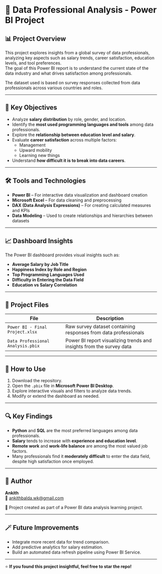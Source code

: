 # 💼 Data Professional Analysis - Power BI Project

## 📊 Project Overview
This project explores insights from a global survey of data professionals, analyzing key aspects such as salary trends, career satisfaction, education levels, and tool preferences.  
The goal of this Power BI report is to understand the current state of the data industry and what drives satisfaction among professionals.

The dataset used is based on survey responses collected from data professionals across various countries and roles.

---

## 🧠 Key Objectives
- Analyze **salary distribution** by role, gender, and location.  
- Identify the **most used programming languages and tools** among data professionals.  
- Explore the **relationship between education level and salary**.  
- Evaluate **career satisfaction** across multiple factors:
  - Management
  - Upward mobility
  - Learning new things
- Understand **how difficult it is to break into data careers**.

---

## 🛠️ Tools and Technologies
- **Power BI** – For interactive data visualization and dashboard creation  
- **Microsoft Excel** – For data cleaning and preprocessing  
- **DAX (Data Analysis Expressions)** – For creating calculated measures and KPIs  
- **Data Modeling** – Used to create relationships and hierarchies between datasets

---

## 📈 Dashboard Insights
The Power BI dashboard provides visual insights such as:
- **Average Salary by Job Title**
- **Happiness Index by Role and Region**
- **Top Programming Languages Used**
- **Difficulty in Entering the Data Field**
- **Education vs Salary Correlation**

---

## 📂 Project Files
| File | Description |
|------|--------------|
| `Power BI - Final Project.xlsx` | Raw survey dataset containing responses from data professionals |
| `Data Professional Analysis.pbix` | Power BI report visualizing trends and insights from the survey data |

---

## 🚀 How to Use
1. Download the repository.
2. Open the `.pbix` file in **Microsoft Power BI Desktop**.
3. Explore interactive visuals and filters to analyze data trends.
4. Modify or extend the dashboard as needed.

---

## 🔍 Key Findings
- **Python** and **SQL** are the most preferred languages among data professionals.  
- **Salary** tends to increase with **experience and education level**.  
- **Remote work** and **work-life balance** are among the most valued job factors.  
- Many professionals find it **moderately difficult** to enter the data field, despite high satisfaction once employed.

---

## 🧾 Author
**Ankith**  
📧 ankithbalda.wk@gmail.com

📘 Project created as part of a Power BI data analysis learning project.

---

## 🪄 Future Improvements
- Integrate more recent data for trend comparison.  
- Add predictive analytics for salary estimation.  
- Build an automated data refresh pipeline using Power BI Service.

---

⭐ **If you found this project insightful, feel free to star the repo!**
